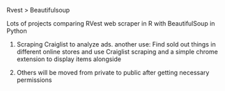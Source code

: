 Rvest  > Beautifulsoup

Lots of projects comparing RVest web scraper in R with BeautifulSoup in Python

1. Scraping Craiglist to analyze ads.  another use:   Find sold out things in different online stores and use Craiglist scraping and a simple chrome extension to display items alongside

2.  Others will be moved from private to public after getting necessary permissions

